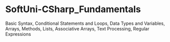 # SoftUni-CSharp_Fundamentals
 Basic Syntax, Conditional Statements and Loops, Data Types and Variables, Arrays, Methods, Lists, Associative Arrays, Text Processing, Regular Expressions 
